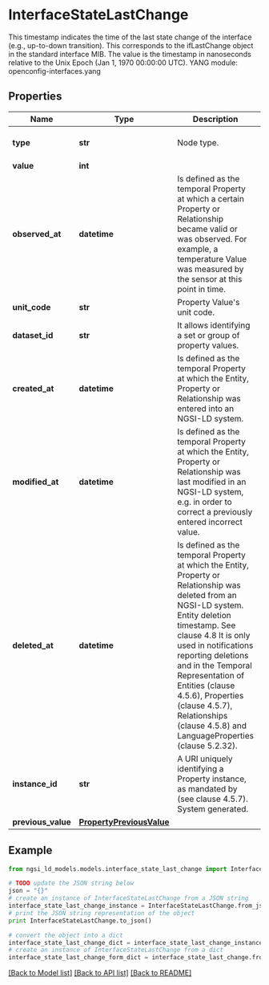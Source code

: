 # InterfaceStateLastChange

This timestamp indicates the time of the last state change of the interface (e.g., up-to-down transition). This corresponds to the ifLastChange object in the standard interface MIB.  The value is the timestamp in nanoseconds relative to the Unix Epoch (Jan 1, 1970 00:00:00 UTC).  YANG module: openconfig-interfaces.yang 

## Properties

Name | Type | Description | Notes
------------ | ------------- | ------------- | -------------
**type** | **str** | Node type.  | [optional] [default to 'Property']
**value** | **int** |  | 
**observed_at** | **datetime** | Is defined as the temporal Property at which a certain Property or Relationship became valid or was observed. For example, a temperature Value was measured by the sensor at this point in time.  | [optional] 
**unit_code** | **str** | Property Value&#39;s unit code.  | [optional] 
**dataset_id** | **str** | It allows identifying a set or group of property values.  | [optional] 
**created_at** | **datetime** | Is defined as the temporal Property at which the Entity, Property or Relationship was entered into an NGSI-LD system.  | [optional] [readonly] 
**modified_at** | **datetime** | Is defined as the temporal Property at which the Entity, Property or Relationship was last modified in an NGSI-LD system, e.g. in order to correct a previously entered incorrect value.  | [optional] [readonly] 
**deleted_at** | **datetime** | Is defined as the temporal Property at which the Entity, Property or Relationship was deleted from an NGSI-LD system.  Entity deletion timestamp. See clause 4.8 It is only used in notifications reporting deletions and in the Temporal Representation of Entities (clause 4.5.6), Properties (clause 4.5.7), Relationships (clause 4.5.8) and LanguageProperties (clause 5.2.32).  | [optional] [readonly] 
**instance_id** | **str** | A URI uniquely identifying a Property instance, as mandated by (see clause 4.5.7). System generated.  | [optional] [readonly] 
**previous_value** | [**PropertyPreviousValue**](PropertyPreviousValue.md) |  | [optional] 

## Example

```python
from ngsi_ld_models.models.interface_state_last_change import InterfaceStateLastChange

# TODO update the JSON string below
json = "{}"
# create an instance of InterfaceStateLastChange from a JSON string
interface_state_last_change_instance = InterfaceStateLastChange.from_json(json)
# print the JSON string representation of the object
print InterfaceStateLastChange.to_json()

# convert the object into a dict
interface_state_last_change_dict = interface_state_last_change_instance.to_dict()
# create an instance of InterfaceStateLastChange from a dict
interface_state_last_change_form_dict = interface_state_last_change.from_dict(interface_state_last_change_dict)
```
[[Back to Model list]](../README.md#documentation-for-models) [[Back to API list]](../README.md#documentation-for-api-endpoints) [[Back to README]](../README.md)


